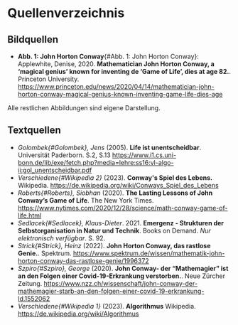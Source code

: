 # Quellenverzeichnis


## Bildquellen

- **Abb. 1: John Horton Conway**{#Abb. 1: John Horton Conway}: Applewhite, Denise, 2020. **Mathematician John Horton Conway, a ‘magical genius’ known for inventing de ‘Game of Life’, dies at age 82.**. Princeton University. https://www.princeton.edu/news/2020/04/14/mathematician-john-horton-conway-magical-genius-known-inventing-game-life-dies-age 

Alle restlichen Abbildungen sind eigene Darstellung.

## Textquellen

- *Golombek{#Golombek}, Jens* (2005). **Life ist unentscheidbar**. Universität Paderborn. S.2, S.13 https://www.i1.cs.uni-bonn.de/lib/exe/fetch.php?media=lehre:ss16:vl-algo-ii:gol_unentscheidbar.pdf
- *Verschiedene{#Wikipedia 2}* (2023). **Conway's Spiel des Lebens.** Wikipedia. https://de.wikipedia.org/wiki/Conways_Spiel_des_Lebens
- *Roberts{#Roberts}, Siobhan* (2020). **The Lasting Lessons of John Conway’s Game of Life**. The New York Times. https://www.nytimes.com/2020/12/28/science/math-conway-game-of-life.html
- *Sedlacek{#Sedlacek}, Klaus-Dieter*. 2021. **Emergenz - Strukturen der Selbstorganisation in Natur und Technik**. Books on Demand. *Nur elektronisch verfügbar*. S. 92. 
- *Strick{#Strick}, Heinz* (2022). **John Horton Conway, das rastlose Genie.**. Spektrum. https://www.spektrum.de/wissen/mathematik-john-horton-conway-das-rastlose-genie/1996372
- *Szpiro{#Szpiro}, George* (2020). **John Conway- der “Mathemagier” ist an den Folgen einer Covid-19-Erkrankung verstorben.**. Neue Zürcher Zeitung. https://www.nzz.ch/wissenschaft/john-conway-der-mathemagier-starb-an-den-folgen-einer-covid-19-erkrankung-ld.1552062
- *Verschiedene{#Wikipedia 1}* (2023). **Algorithmus** Wikipedia. https://de.wikipedia.org/wiki/Algorithmus




